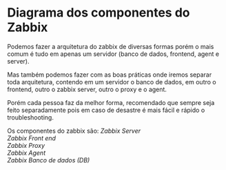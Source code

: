 # **Diagrama dos componentes do Zabbix**<br>

  Podemos fazer a arquitetura do zabbix de diversas formas porém o mais comum é tudo em apenas um servidor (banco de dados, frontend, agent e server).<br>

  Mas também podemos fazer com as boas práticas onde iremos separar toda arquitetura, contendo em um servidor o banco de dados, em outro o frontend, outro o zabbix server, outro o proxy e o agent.<br>

  Porém cada pessoa faz da melhor forma, recomendado que sempre seja feito separadamente pois em caso de desastre é mais fácil e rápido o troubleshooting.<br>


  Os componentes do zabbix são: *Zabbix Server*<br>
                                *Zabbix Front end*<br>
                                *Zabbix Proxy*<br>
                                *Zabbix Agent*<br>
                                *Zabbix Banco de dados (DB)*<br>


